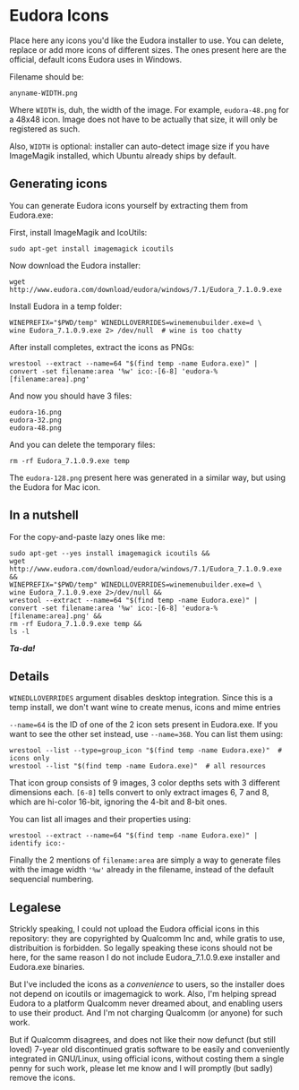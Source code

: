 Eudora Icons
============

Place here any icons you'd like the Eudora installer to use. You can delete,
replace or add more icons of different sizes. The ones present here are the
official, default icons Eudora uses in Windows.

Filename should be:

	anyname-WIDTH.png

Where `WIDTH` is, duh, the width of the image. For example, `eudora-48.png` for
a 48x48 icon. Image does not have to be actually that size, it will only be
registered as such.

Also, `WIDTH` is optional: installer can auto-detect image size if you have
ImageMagik installed, which Ubuntu already ships by default.


Generating icons
----------------

You can generate Eudora icons yourself by extracting them from Eudora.exe:

First, install ImageMagik and IcoUtils:

	sudo apt-get install imagemagick icoutils

Now download the Eudora installer:

	wget http://www.eudora.com/download/eudora/windows/7.1/Eudora_7.1.0.9.exe

Install Eudora in a temp folder:

	WINEPREFIX="$PWD/temp" WINEDLLOVERRIDES=winemenubuilder.exe=d \
	wine Eudora_7.1.0.9.exe 2> /dev/null  # wine is too chatty

After install completes, extract the icons as PNGs:

	wrestool --extract --name=64 "$(find temp -name Eudora.exe)" |
	convert -set filename:area '%w' ico:-[6-8] 'eudora-%[filename:area].png'

And now you should have 3 files:

	eudora-16.png
	eudora-32.png
	eudora-48.png

And you can delete the temporary files:

	rm -rf Eudora_7.1.0.9.exe temp

The `eudora-128.png` present here  was generated in a similar way, but using the
Eudora for Mac icon.


In a nutshell
-------------

For the copy-and-paste lazy ones like me:

	sudo apt-get --yes install imagemagick icoutils &&
	wget http://www.eudora.com/download/eudora/windows/7.1/Eudora_7.1.0.9.exe &&
	WINEPREFIX="$PWD/temp" WINEDLLOVERRIDES=winemenubuilder.exe=d \
	wine Eudora_7.1.0.9.exe 2>/dev/null &&
	wrestool --extract --name=64 "$(find temp -name Eudora.exe)" |
	convert -set filename:area '%w' ico:-[6-8] 'eudora-%[filename:area].png' &&
	rm -rf Eudora_7.1.0.9.exe temp &&
	ls -l

***Ta-da!***


Details
-------

`WINEDLLOVERRIDES` argument disables desktop integration. Since this is a temp
install, we don't want wine to create menus, icons and mime entries


`--name=64` is the ID of one of the 2 icon sets present in Eudora.exe. If you
want to see the other set instead, use `--name=368`. You can list them using:

	wrestool --list --type=group_icon "$(find temp -name Eudora.exe)"  # icons only
	wrestool --list "$(find temp -name Eudora.exe)"  # all resources

That icon group consists of 9 images, 3 color depths sets with 3 different
dimensions each. `[6-8]` tells convert to only extract images 6, 7 and 8,
which are hi-color 16-bit, ignoring the 4-bit and 8-bit ones.

You can list all images and their properties using:

	wrestool --extract --name=64 "$(find temp -name Eudora.exe)" |
	identify ico:-

Finally the 2 mentions of `filename:area` are simply a way to generate files
with the image width `'%w'` already in the filename, instead of the default
sequencial numbering.


Legalese
--------

Strickly speaking, I could not upload the Eudora official icons in this
repository: they are copyrighted by Qualcomm Inc and, while gratis to use,
distribuition is forbidden. So legally speaking these icons should not be here,
for the same reason I do not include Eudora_7.1.0.9.exe installer and Eudora.exe
binaries.

But I've included the icons as a *convenience* to users, so the installer does
not depend on icoutils or imagemagick to work. Also, I'm helping spread Eudora
to a platform Qualcomm never dreamed about, and enabling users to use their
product. And I'm not charging Qualcomm (or anyone) for such work.

But if Qualcomm disagrees, and does not like their now defunct (but still loved)
7-year old discontinued gratis software to be easily and conveniently integrated
in GNU/Linux, using official icons, without costing them a single penny for such
work, please let me know and I will promptly (but sadly) remove the icons.

